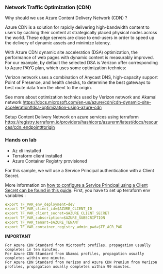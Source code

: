 ### Network Traffic Optimization (CDN)

Why should we use Azure Content Delivery Network (CDN) ?

Azure CDN is a solution for rapidly delivering high-bandwidth content to users by caching their content at strategically placed physical nodes across the world. These edge servers are close to end-users in order to speed up the delivery of dynamic assets and minimize latency.

With Azure CDN dynamic site acceleration (DSA) optimization, the performance of web pages with dynamic content is measurably improved.
For our example, by default the selected DSA is Verizon offer corresponding to Azure PAYG plan, which uses some optimization technics:

Verizon network uses a combination of Anycast DNS, high-capacity support Point of Presence, and health checks, to determine the best gateways to best route data from the client to the origin.

See more about optimization technics used by Verizon network and Akamai network
https://docs.microsoft.com/en-us/azure/cdn/cdn-dynamic-site-acceleration#dsa-optimization-using-azure-cdn

Setup Content Delivery Network on azure services using terraform
https://registry.terraform.io/providers/hashicorp/azurerm/latest/docs/resources/cdn_endpoint#origin

### Hands on lab

- Az cli installed
- Terraform client installed
- Azure Container Registry provisioned

For this sample, we will use a Service Principal authentication with a Client Secret.

More information on [how to configure a Service Principal using a Client Secret can be found in this guide](https://registry.terraform.io/providers/hashicorp/azurerm/latest/docs/guides/service_principal_client_secret).
First, you have to set up terraform env variables :

```yaml
export TF_VAR_env_deployment=dev
export TF_VAR_client_id=$AZURE_CLIENT_ID
export TF_VAR_client_secret=$AZURE_CLIENT_SECRET
export TF_VAR_subscription=$AZURE_SUBSCRIPTION
export TF_VAR_tenant=$AZURE_TENANT
export TF_VAR_container_registry_admin_pwd=$TF_ACR_PWD
```

**IMPORTANT**

    For Azure CDN Standard from Microsoft profiles, propagation usually completes in ten minutes.
    For Azure CDN Standard from Akamai profiles, propagation usually completes within one minute.
    For Azure CDN Standard from Verizon and Azure CDN Premium from Verizon profiles, propagation usually completes within 90 minutes.
